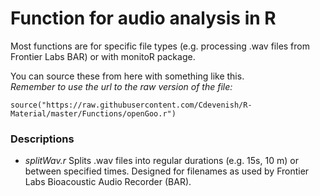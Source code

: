 # Function for audio analysis in R

Most functions are for specific file types (e.g. processing .wav files from Frontier Labs BAR) or with monitoR package.

You can source these from here with something like this.  
*Remember to use the url to the raw version of the file:*

`source("https://raw.githubusercontent.com/Cdevenish/R-Material/master/Functions/openGoo.r")`


### Descriptions

- *splitWav.r*
Splits .wav files into regular durations (e.g. 15s, 10 m) or between specified times. Designed for filenames as used by Frontier Labs Bioacoustic Audio Recorder (BAR).

